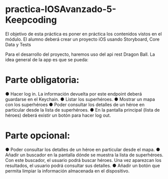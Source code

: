 # practica-IOSAvanzado-5-Keepcoding
El objetivo de esta práctica es poner en práctica los contenidos vistos en el módulo. El
alumno deberá crear un proyecto iOS usando Storyboard, Core Data y Tests

Para el desarrollo del proyecto, haremos uso del api rest Dragon Ball. La idea general de la
app es que se pueda:

# Parte obligatoria:
● Hacer log in. La información devuelta por este endpoint deberá guardarse en el
Keychain.
● Listar los superhéroes.
● Mostrar un mapa con los superhéroes
● Poder consultar los detalles de un héroe en particular desde la lista de superhéroes.
● En la pantalla principal (lista de héroes) deberá existir un botón para hacer log out.

# Parte opcional:
● Poder consultar los detalles de un héroe en particular desde el mapa.
● Añadir un buscador en la pantalla dónde se muestra la lista de superhéroes. Con este
buscador, el usuario podrá buscar héroes. Una vez aparezcan los resultados, el
usuario podrá consultar sus detalles.
● Añadir un botón que permita limpiar la información almacenada en el dispositivo.
